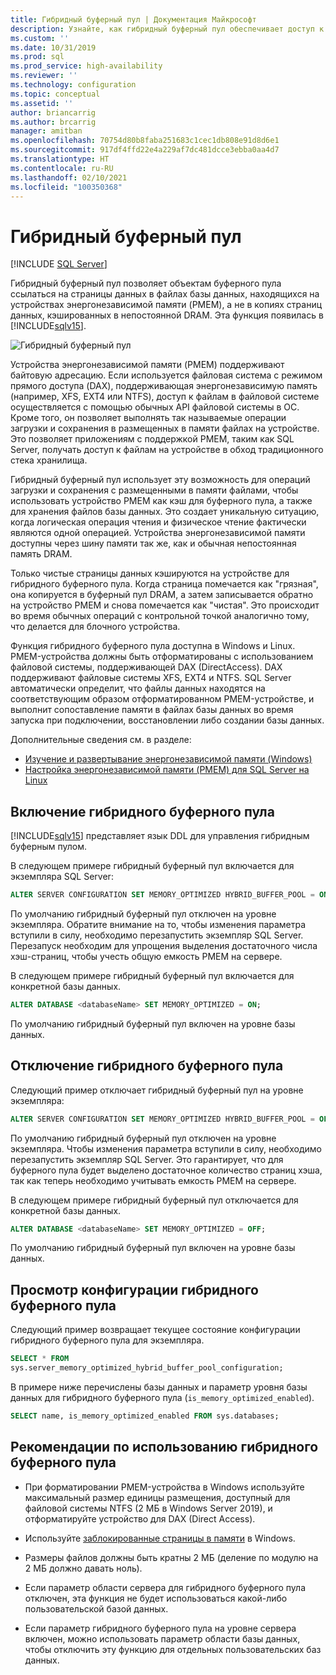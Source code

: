 ```yaml
---
title: Гибридный буферный пул | Документация Майкрософт
description: Узнайте, как гибридный буферный пул обеспечивает доступ к постоянным устройствам памяти через шину памяти. Включите или отключите эту функцию SQL Server 2019, а также просмотрите рекомендации.
ms.custom: ''
ms.date: 10/31/2019
ms.prod: sql
ms.prod_service: high-availability
ms.reviewer: ''
ms.technology: configuration
ms.topic: conceptual
ms.assetid: ''
author: briancarrig
ms.author: brcarrig
manager: amitban
ms.openlocfilehash: 70754d80b8faba251683c1cec1db808e91d8d6e1
ms.sourcegitcommit: 917df4ffd22e4a229af7dc481dcce3ebba0aa4d7
ms.translationtype: HT
ms.contentlocale: ru-RU
ms.lasthandoff: 02/10/2021
ms.locfileid: "100350368"
---
```

# <a name="hybrid-buffer-pool"></a>Гибридный буферный пул
 [!INCLUDE [SQL Server](../../includes/applies-to-version/sqlserver.md)]

Гибридный буферный пул позволяет объектам буферного пула ссылаться на страницы данных в файлах базы данных, находящихся на устройствах энергонезависимой памяти (PMEM), а не в копиях страниц данных, кэшированных в непостоянной DRAM. Эта функция появилась в [!INCLUDE[sqlv15](../../includes/sssql19-md.md)].

![Гибридный буферный пул](./media/hybrid-buffer-pool.png)

Устройства энергонезависимой памяти (PMEM) поддерживают байтовую адресацию. Если используется файловая система с режимом прямого доступа (DAX), поддерживающая энергонезависимую память (например, XFS, EXT4 или NTFS), доступ к файлам в файловой системе осуществляется с помощью обычных API файловой системы в ОС. Кроме того, он позволяет выполнять так называемые операции загрузки и сохранения в размещенных в памяти файлах на устройстве. Это позволяет приложениям с поддержкой PMEM, таким как SQL Server, получать доступ к файлам на устройстве в обход традиционного стека хранилища.

Гибридный буферный пул использует эту возможность для операций загрузки и сохранения с размещенными в памяти файлами, чтобы использовать устройство PMEM как кэш для буферного пула, а также для хранения файлов базы данных. Это создает уникальную ситуацию, когда логическая операция чтения и физическое чтение фактически являются одной операцией. Устройства энергонезависимой памяти доступны через шину памяти так же, как и обычная непостоянная память DRAM.

Только чистые страницы данных кэшируются на устройстве для гибридного буферного пула. Когда страница помечается как "грязная", она копируется в буферный пул DRAM, а затем записывается обратно на устройство PMEM и снова помечается как "чистая". Это происходит во время обычных операций с контрольной точкой аналогично тому, что делается для блочного устройства.

Функция гибридного буферного пула доступна в Windows и Linux. PMEM-устройства должны быть отформатированы с использованием файловой системы, поддерживающей DAX (DirectAccess). DAX поддерживают файловые системы XFS, EXT4 и NTFS. SQL Server автоматически определит, что файлы данных находятся на соответствующим образом отформатированном PMEM-устройстве, и выполнит сопоставление памяти в файлах базы данных во время запуска при подключении, восстановлении либо создании базы данных.

Дополнительные сведения см. в разделе:

* [Изучение и развертывание энергонезависимой памяти (Windows)](/windows-server/storage/storage-spaces/deploy-pmem/)
* [Настройка энергонезависимой памяти (PMEM) для SQL Server на Linux](../../linux/sql-server-linux-configure-pmem.md)


## <a name="enable-hybrid-buffer-pool"></a>Включение гибридного буферного пула

[!INCLUDE[sqlv15](../../includes/sssql19-md.md)] представляет язык DDL для управления гибридным буферным пулом.

В следующем примере гибридный буферный пул включается для экземпляра SQL Server:

```sql
ALTER SERVER CONFIGURATION SET MEMORY_OPTIMIZED HYBRID_BUFFER_POOL = ON;
```

По умолчанию гибридный буферный пул отключен на уровне экземпляра. Обратите внимание на то, чтобы изменения параметра вступили в силу, необходимо перезапустить экземпляр SQL Server. Перезапуск необходим для упрощения выделения достаточного числа хэш-страниц, чтобы учесть общую емкость PMEM на сервере.

В следующем примере гибридный буферный пул включается для конкретной базы данных.

```sql
ALTER DATABASE <databaseName> SET MEMORY_OPTIMIZED = ON;
```

По умолчанию гибридный буферный пул включен на уровне базы данных.

## <a name="disable-hybrid-buffer-pool"></a>Отключение гибридного буферного пула

Следующий пример отключает гибридный буферный пул на уровне экземпляра:

```sql
ALTER SERVER CONFIGURATION SET MEMORY_OPTIMIZED HYBRID_BUFFER_POOL = OFF;
```

По умолчанию гибридный буферный пул отключен на уровне экземпляра. Чтобы изменения параметра вступили в силу, необходимо перезапустить экземпляр SQL Server. Это гарантирует, что для буферного пула будет выделено достаточное количество страниц хэша, так как теперь необходимо учитывать емкость PMEM на сервере.

В следующем примере гибридный буферный пул отключается для конкретной базы данных.

```sql
ALTER DATABASE <databaseName> SET MEMORY_OPTIMIZED = OFF;
```

По умолчанию гибридный буферный пул включен на уровне базы данных.

## <a name="view-hybrid-buffer-pool-configuration"></a>Просмотр конфигурации гибридного буферного пула

Следующий пример возвращает текущее состояние конфигурации гибридного буферного пула для экземпляра.

```sql
SELECT * FROM
sys.server_memory_optimized_hybrid_buffer_pool_configuration;
```

В примере ниже перечислены базы данных и параметр уровня базы данных для гибридного буферного пула (`is_memory_optimized_enabled`).

```sql
SELECT name, is_memory_optimized_enabled FROM sys.databases;
```

## <a name="best-practices-for-hybrid-buffer-pool"></a>Рекомендации по использованию гибридного буферного пула

 - При форматировании PMEM-устройства в Windows используйте максимальный размер единицы размещения, доступный для файловой системы NTFS (2 МБ в Windows Server 2019), и отформатируйте устройство для DAX (Direct Access).

 - Используйте [заблокированные страницы в памяти](./enable-the-lock-pages-in-memory-option-windows.md) в Windows.

 - Размеры файлов должны быть кратны 2 МБ (деление по модулю на 2 МБ должно давать ноль).

 - Если параметр области сервера для гибридного буферного пула отключен, эта функция не будет использоваться какой-либо пользовательской базой данных.

 - Если параметр гибридного буферного пула на уровне сервера включен, можно использовать параметр области базы данных, чтобы отключить эту функцию для отдельных пользовательских баз данных.
